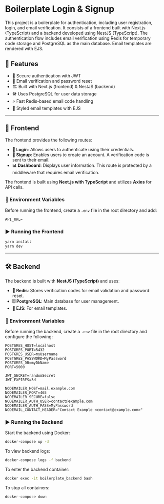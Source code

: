 # Boilerplate Login & Signup

This project is a boilerplate for authentication, including user registration, login, and email verification. It consists of a frontend built with Next.js (TypeScript) and a backend developed using NestJS (TypeScript). The authentication flow includes email verification using Redis for temporary code storage and PostgreSQL as the main database. Email templates are rendered with EJS.

## 🚀 Features

- 🔐 Secure authentication with JWT
- 📧 Email verification and password reset
- 🏗️ Built with Next.js (frontend) & NestJS (backend)
- 🛠️ Uses PostgreSQL for user data storage
- ⚡ Fast Redis-based email code handling
- 🎨 Styled email templates with EJS

---

## 📌 Frontend

The frontend provides the following routes:

- **🔑 Login**: Allows users to authenticate using their credentials.
- **📝 Signup**: Enables users to create an account. A verification code is sent to their email.
- **📊 Dashboard**: Displays user information. This route is protected by a middleware that requires email verification.

The frontend is built using **Next.js with TypeScript** and utilizes **Axios** for API calls.

### 🔧 Environment Variables

Before running the frontend, create a `.env` file in the root directory and add:

```env
API_URL=
```

### ▶️ Running the Frontend

```sh
yarn install
yarn dev
```

---

## 🛠 Backend

The backend is built with **NestJS (TypeScript)** and uses:

- **📌 Redis**: Stores verification codes for email validation and password reset.
- **🗄 PostgreSQL**: Main database for user management.
- **📧 EJS**: For email templates.

### 🔧 Environment Variables

Before running the backend, create a `.env` file in the root directory and configure the following:

```env
POSTGRES_HOST=localhost
POSTGRES_PORT=5432
POSTGRES_USER=myUsername
POSTGRES_PASSWORD=MyPassword
POSTGRES_DB=myDbName
PORT=5000

JWT_SECRET=randomSecret
JWT_EXPIRES=3d

NODEMAILER_HOST=mail.example.com
NODEMAILER_PORT=465
NODEMAILER_SECURE=false
NODEMAILER_AUTH_USER=contact@example.com
NODEMAILER_AUTH_PASS=MyPassword
NODEMAIL_CONTACT_HEADER="Contact Example <contact@example.com>"
```

### ▶️ Running the Backend

Start the backend using Docker:

```sh
docker-compose up -d
```

To view backend logs:

```sh
docker-compose logs -f backend
```

To enter the backend container:

```sh
docker exec -it boilerplate_backend bash
```

To stop all containers:

```sh
docker-compose down
```
